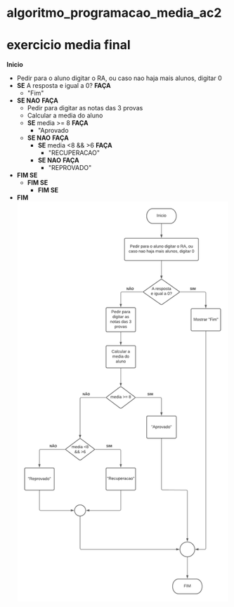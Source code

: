 # algoritmo_programacao_media_ac2
# exercicio media final

**Inicio**
 - Pedir para o aluno digitar o RA, ou caso nao haja mais alunos, digitar 0
 - **SE** A resposta e igual a 0? **FAÇA**
   - "Fim"
 - **SE NAO** **FAÇA**
   - Pedir para digitar as notas das 3 provas
   - Calcular a media do aluno
    - **SE** media >= 8 **FAÇA**
      - "Aprovado
    - **SE NAO** **FAÇA**
      - **SE** media <8 && >6 **FAÇA**
        - "RECUPERACAO"
      - **SE NAO** **FAÇA**
        - "REPROVADO"
- **FIM SE**
    - **FIM SE**
       - **FIM SE**
- **FIM**
![Isso é uma imagem](https://github.com/Lopes-Vitor/algoritmo_programacao_media_ac2/blob/main/Diagrama%20Media.png)
